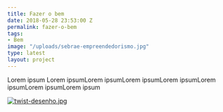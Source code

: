 ```yaml
---
title: Fazer o bem
date: 2018-05-28 23:53:00 Z
permalink: fazer-o-bem
tags:
- Bem
image: "/uploads/sebrae-empreendedorismo.jpg"
type: latest
layout: project
---
```


Lorem ipsum Lorem ipsumLorem ipsumLorem ipsumLorem ipsumLorem ipsumLorem ipsumLorem ipsum

[![twist-desenho.jpg](/uploads/twist-desenho.jpg)](https://www.youtube.com/watch?v=dtfmNF87jO8)